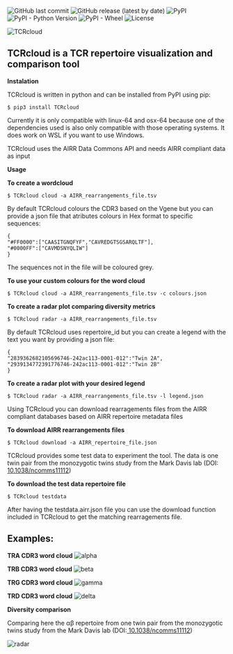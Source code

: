 ![GitHub last commit](https://img.shields.io/github/last-commit/oldguyeric/TCRcloud)
![GitHub release (latest by date)](https://img.shields.io/github/v/release/oldguyeric/TCRcloud)
![PyPI](https://img.shields.io/pypi/v/TCRcloud)
![PyPI - Python Version](https://img.shields.io/pypi/pyversions/TCRcloud)
![PyPI - Wheel](https://img.shields.io/pypi/wheel/TCRcloud)
![License](https://img.shields.io/github/license/oldguyeric/TCRcloud)

![TCRcloud](https://github.com/oldguyeric/TCRcloud/raw/main/images/TCRcloud.png)

## TCRcloud is a TCR repertoire visualization and comparison tool

**Instalation**

TCRcloud is written in python and can be installed from PyPI using pip:

    $ pip3 install TCRcloud

Currently it is only compatible with linux-64 and osx-64 because one of the dependencies used is also only compatible with those operating systems. It does work on WSL if you want to use Windows.

TCRcloud uses the AIRR Data Commons API and needs AIRR compliant data as input

**Usage**

**To create a wordcloud**

    $ TCRcloud cloud -a AIRR_rearrangements_file.tsv

By default TCRcloud colours the CDR3 based on the Vgene but you can provide a json file that atributes colours in Hex format to specific sequences:

    {
    "#FF0000":["CAASITGNQFYF","CAVREDGTSGSARQLTF"],
    "#0000FF":["CAVMDSNYQLIW"]
    }

The sequences not in the file will be coloured grey.

**To use your custom colours for the word cloud**

    $ TCRcloud cloud -a AIRR_rearrangements_file.tsv -c colours.json

**To create a radar plot comparing diversity metrics**

    $ TCRcloud radar -a AIRR_rearrangements_file.tsv

By default TCRcloud uses repertoire_id but you can create a legend with the text you want by providing a json file:

    {
    "2839362682105696746-242ac113-0001-012":"Twin 2A",
    "2939134772391776746-242ac113-0001-012":"Twin 2B"
    }  

**To create a radar plot with your desired legend**

	$ TCRcloud radar -a AIRR_rearrangements_file.tsv -l legend.json

Using TCRcloud you can download rearragements files from the AIRR compliant databases based on AIRR repertoire metadata files

**To download AIRR rearrangements files**

    $ TCRcloud download -a AIRR_repertoire_file.json

TCRcloud provides some test data to experiment the tool. The data is one twin pair from the monozygotic twins study from the Mark Davis lab (DOI:[ 10.1038/ncomms11112](https://doi.org/10.1038/ncomms11112))

**To download the test data repertoire file**

    $ TCRcloud testdata

After having the testdata.airr.json file you can use the download function included in TCRcloud to get the matching rearragements file.

## Examples:

**TRA CDR3 word cloud**
![alpha](https://github.com/oldguyeric/TCRcloud/raw/main/images/alpha.png)

**TRB CDR3 word cloud**
![beta](https://github.com/oldguyeric/TCRcloud/raw/main/images/beta.png)

**TRG CDR3 word cloud**
![gamma](https://github.com/oldguyeric/TCRcloud/raw/main/images/gamma.png) 

**TRD CDR3 word cloud**
![delta](https://github.com/oldguyeric/TCRcloud/raw/main/images/delta.png) 

**Diversity comparison**

Comparing here the αβ repertoire from one twin pair from the monozygotic twins study from the Mark Davis lab (DOI:[ 10.1038/ncomms11112](https://doi.org/10.1038/ncomms11112))

![radar](https://github.com/oldguyeric/TCRcloud/raw/main/images/radar.png)
